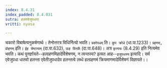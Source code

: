 ```yaml
---
index: 8.4.31
index_padded: 8.4.031
sutra: हलश्चेजुपधात्
vritti: nyasa

---
```

चकारो विबाषेत्यनुकर्षणार्थः। तेनोत्तरत्र विधिर्नित्यो भवति। `प्रकोपधम्` ति। `कुप क्रोधे` (धा.पा.1233)।
`प्रहणम्, प्रोहणम्` इति। `ईह चेष्टायाम्` (दा.पा.632), `ऊह वितर्के` (दा.पा.648)। अत्र `कृत्यचः` (8.4.29) इति नित्यमेव भवति। कथं पुनर्ज्ञायते--हल्ग्रहणमिहादेर्विशेषणम्, न त्वन्तस्य? इत्यत आह--`इजुपधस्य` इत्यादि। सर्व एवेजुपधा धातवो हलन्ता एवेतीजुपधादेव हलन्तत्वे लब्धे हल्ग्रहणमं क्रियमाणमादेर्विशेषणं विज्ञायते।।